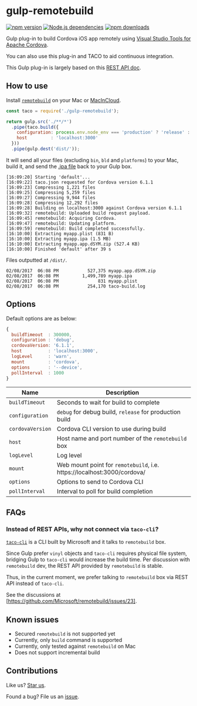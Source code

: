# gulp-remotebuild

[![npm version](https://badge.fury.io/js/gulp-remotebuild.svg)](https://badge.fury.io/js/gulp-remotebuild) [![Node.js dependencies](https://david-dm.org/compulim/gulp-remotebuild.svg)](https://david-dm.org/compulim/gulp-remotebuild) [![npm downloads](https://img.shields.io/npm/dm/gulp-remotebuild.svg)](https://img.shields.io/npm/dm/gulp-remotebuild.svg)

Gulp plug-in to build Cordova iOS app remotely using [Visual Studio Tools for Apache Cordova](https://taco.visualstudio.com/).

You can also use this plug-in and TACO to aid continuous integration.

This Gulp plug-in is largely based on this [REST API doc](https://github.com/Microsoft/remotebuild/blob/master/src/taco-remote/RESTAPI.md).

## How to use

Install [`remotebuild`](https://taco.visualstudio.com/en-us/docs/ios-guide/) on your Mac or [MacInCloud](https://macincloud.com/).

```js
const taco = require('./gulp-remotebuild');

return gulp.src('./**/*')
  .pipe(taco.build({
    configuration: process.env.node_env === 'production' ? 'release' : 'debug',
    host         : 'localhost:3000'
  }))
  .pipe(gulp.dest('dist/'));
```

It will send all your files (excluding `bin`, `bld` and `platforms`) to your Mac, build it, and send the [.ipa file](https://en.wikipedia.org/wiki/.ipa) back to your Gulp box.

```
[16:09:20] Starting 'default'...
[16:09:22] taco.json requested for Cordova version 6.1.1
[16:09:23] Compressing 1,221 files
[16:09:25] Compressing 5,259 files
[16:09:27] Compressing 9,944 files
[16:09:28] Compressing 12,292 files
[16:09:28] Building on localhost:3000 against Cordova version 6.1.1
[16:09:32] remotebuild: Uploaded build request payload.
[16:09:45] remotebuild: Acquiring Cordova.
[16:09:47] remotebuild: Updating platform.
[16:09:59] remotebuild: Build completed successfully.
[16:10:00] Extracting myapp.plist (831 B)
[16:10:00] Extracting myapp.ipa (1.5 MB)
[16:10:00] Extracting myapp.app.dSYM.zip (527.4 KB)
[16:10:00] Finished 'default' after 39 s
```

Files outputted at `/dist/`.

```
02/08/2017  06:08 PM           527,375 myapp.app.dSYM.zip
02/08/2017  06:08 PM         1,499,789 myapp.ipa
02/08/2017  06:08 PM               831 myapp.plist
02/08/2017  06:08 PM           254,170 taco-build.log
```

## Options

Default options are as below:

```js
{
  buildTimeout  : 300000,
  configuration : 'debug',
  cordovaVersion: '6.1.1',
  host          : 'localhost:3000',
  logLevel      : 'warn',
  mount         : 'cordova',
  options       : '--device',
  pollInterval  : 1000
}
```

| Name             | Description                                                             |
| ---------------- | ----------------------------------------------------------------------- |
| `buildTimeout`   | Seconds to wait for build to complete                                   |
| `configuration`  | `debug` for debug build, `release` for production build                 |
| `cordovaVersion` | Cordova CLI version to use during build                                 |
| `host    `       | Host name and port number of the `remotebuild` box                      |
| `logLevel`       | Log level                                                               |
| `mount`          | Web mount point for `remotebuild`, i.e. https://localhost:3000/cordova/ |
| `options`        | Options to send to Cordova CLI                                          |
| `pollInterval`   | Interval to poll for build completion                                   |

## FAQs

### Instead of REST APIs, why not connect via `taco-cli`?

[`taco-cli`](https://github.com/microsoft/taco-cli) is a CLI built by Microsoft and it talks to `remotebuild` box.

Since Gulp prefer `vinyl` objects and `taco-cli` requires physical file system, bridging Gulp to `taco-cli` would increase the build time. Per discussion with `remotebuild` dev, the REST API provided by `remotebuild` is stable.

Thus, in the current moment, we prefer talking to `remotebuild` box via REST API instead of `taco-cli`.

See the discussions at [https://github.com/Microsoft/remotebuild/issues/23].

## Known issues

* Secured `remotebuild` is not supported yet
* Currently, only `build` command is supported
* Currently, only tested against `remotebuild` on Mac
* Does not support incremental build

## Contributions

Like us? [Star us](https://github.com/compulim/gulp-remotebuild/stargazers).

Found a bug? File us an [issue](https://github.com/compulim/gulp-remotebuild/issues).
